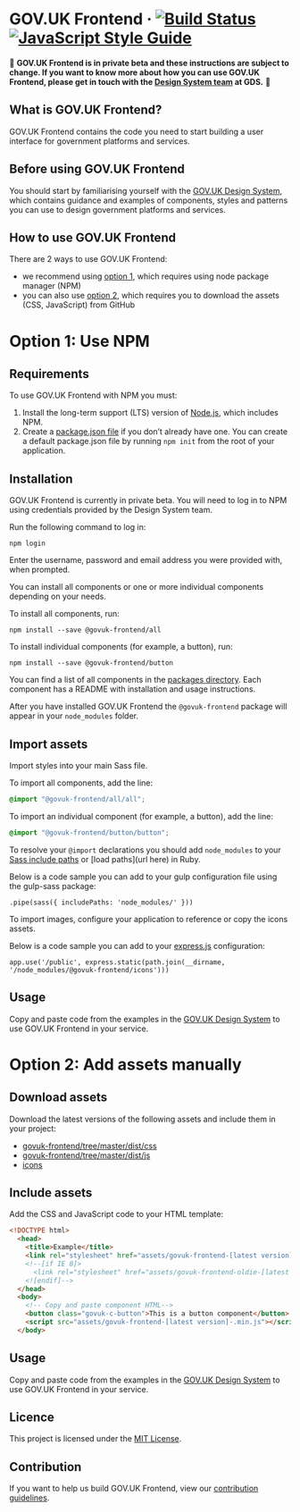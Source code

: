 GOV.UK Frontend ·
[![Build Status](https://travis-ci.org/alphagov/govuk-frontend.svg?branch=master)](https://travis-ci.org/alphagov/govuk-frontend)
[![JavaScript Style Guide](https://img.shields.io/badge/code_style-standard-brightgreen.svg)](https://standardjs.com)
=====================

:rotating_light: **GOV.UK Frontend is in private beta and these instructions are subject to change. If you want to know more about how you can use GOV.UK Frontend, please get in touch with the [Design System team](mailto:govuk-design-system-support@digital.cabinet-office.gov.uk) at GDS.** :rotating_light:

## What is GOV.UK Frontend?

GOV.UK Frontend contains the code you need to start building a user interface for government platforms and services. 

## Before using GOV.UK Frontend

You should start by familiarising yourself with the [GOV.UK Design System](https://govuk-design-system-production.cloudapps.digital/), which contains guidance and examples of components, styles and patterns you can use to design  government platforms and services. 

## How to use GOV.UK Frontend 

There are 2 ways to use GOV.UK Frontend:
* we recommend using <a href="#option1">option 1</a>, which requires using node package manager (NPM) 
* you can also use <a href="#option2">option 2</a>, which requires you to download the assets (CSS, JavaScript) from GitHub

<a id="option1"></a>

# Option 1: Use NPM

## Requirements
To use GOV.UK Frontend with NPM you must:

1. Install the long-term support (LTS) version of [Node.js](https://nodejs.org/en/), which includes NPM.
2. Create a [package.json file](https://docs.npmjs.com/files/package.json) if you don’t already have one. You can create a default package.json file by running `npm init` from the root of your application.

## Installation
GOV.UK Frontend is currently in private beta. You will need to log in to NPM using credentials provided by the Design System team.

Run the following command to log in:
```
npm login
```

Enter the username, password and email address you were provided with, when prompted. 

You can install all components or one or more individual components depending on your needs.

To install all components, run:
```
npm install --save @govuk-frontend/all
```


To install individual components (for example, a button), run:
```
npm install --save @govuk-frontend/button
```
You can find a list of all components in the [packages directory](https://github.com/alphagov/govuk-frontend/tree/master/packages). Each component has a README with installation and usage instructions.

After you have installed GOV.UK Frontend the `@govuk-frontend` package will appear in your `node_modules` folder.

## Import assets

Import styles into your main Sass file.

To import all components, add the line:
```CSS
@import "@govuk-frontend/all/all";
```

To import an individual component (for example, a button), add the line:
```CSS
@import "@govuk-frontend/button/button";
```


To resolve your `@import` declarations you should add `node_modules` to your [Sass include paths](https://github.com/sass/node-sass#includepaths) or [load paths](url here) in Ruby.

Below is a code sample you can add to your gulp configuration file using the gulp-sass package:
```JS
.pipe(sass({ includePaths: 'node_modules/' }))
```

To import images, configure your application to reference or copy the icons assets.

Below is a code sample you can add to your [express.js](https://expressjs.com/) configuration:
```JS
app.use('/public', express.static(path.join(__dirname, '/node_modules/@govuk-frontend/icons')))
```

## Usage

Copy and paste code from the examples in the [GOV.UK Design System](https://govuk-design-system-production.cloudapps.digital/) to use GOV.UK Frontend in your service.

<a id="option2"></a> 

# Option 2: Add assets manually

## Download assets

Download the latest versions of the following assets and include them in your project:

- [govuk-frontend/tree/master/dist/css](https://github.com/alphagov/govuk-frontend/tree/master/dist/css)
- [govuk-frontend/tree/master/dist/js](https://github.com/alphagov/govuk-frontend/tree/master/dist/js)
- [icons](https://github.com/alphagov/govuk-frontend/tree/master/dist/icons)

## Include assets

Add the CSS and JavaScript code to your HTML template:

```html
<!DOCTYPE html>
  <head>
    <title>Example</title>
    <link rel="stylesheet" href="assets/govuk-frontend-[latest version]-.min.css">
    <!--[if IE 8]>
      <link rel="stylesheet" href="assets/govuk-frontend-oldie-[latest version]-.min.css">
    <![endif]-->
  </head>
  <body>
    <!-- Copy and paste component HTML-->
    <button class="govuk-c-button">This is a button component</button>
    <script src="assets/govuk-frontend-[latest version]-.min.js"></script>
  </body>
```

## Usage 

Copy and paste code from the examples in the [GOV.UK Design System](https://govuk-design-system-production.cloudapps.digital/) to use GOV.UK Frontend in your service.


## Licence

This project is licensed under the [MIT License](https://github.com/TechPunk316/govuk-frontend/blob/master/LICENSE.txt).

## Contribution

If you want to help us build GOV.UK Frontend, view our [contribution guidelines](CONTRIBUTING.md).

